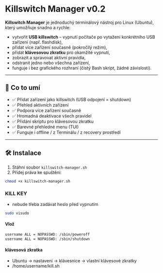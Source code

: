 # Killswitch Manager v0.2

**Killswitch Manager** je jednoduchý terminálový nástroj pro Linux (Ubuntu), který umožňuje snadno a rychle:

- vytvořit **USB killswitch** – vypnutí počítače po vytažení konkrétního USB zařízení (např. flashdisk),
- přidat více zařízení současně (pokročilý režim),
- přidat **klávesovou zkratku** pro okamžité vypnutí,
- zobrazit a spravovat aktivní pravidla,
- odstranit jedno nebo všechna zařízení,
- funguje i bez grafického rozhraní (čistý Bash skript, žádné závislosti).

---

## 🧩 Co to umí

- ✅ Přidat zařízení jako killswitch (USB odpojení = shutdown)
- ✅ Přehled aktivních zařízení
- ✅ Podpora více zařízení současně
- ✅ Hromadná deaktivace všech pravidel
- ✅ Přidání skriptu pro klávesovou zkratku
- ✅ Barevné přehledné menu (TUI)
- ✅ Funguje i offline / z Terminálu / z recovery prostředí

---

## 🛠️ Instalace

1. Stáhni soubor `killswitch-manager.sh`
2. Přidej práva ke spuštění:

```bash
chmod +x killswitch-manager.sh
```

### KILL KEY
- nebude třeba zadávat heslo před vypnutím

```bash
sudo visudo
```

#### Vlož
  ```bash
username ALL = NOPASSWD: /sbin/poweroff
username ALL = NOPASSWD: /sbin/shutdown
```

#### klávesová zkratka
- Ubuntu ->  nastavení -> klávesnice -> vlastní klávesové zkratky 
- /home/username/kill.sh
